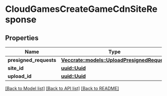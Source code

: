 # CloudGamesCreateGameCdnSiteResponse

## Properties

Name | Type | Description | Notes
------------ | ------------- | ------------- | -------------
**presigned_requests** | [**Vec<crate::models::UploadPresignedRequest>**](UploadPresignedRequest.md) |  | 
**site_id** | [**uuid::Uuid**](uuid::Uuid.md) |  | 
**upload_id** | [**uuid::Uuid**](uuid::Uuid.md) |  | 

[[Back to Model list]](../README.md#documentation-for-models) [[Back to API list]](../README.md#documentation-for-api-endpoints) [[Back to README]](../README.md)


